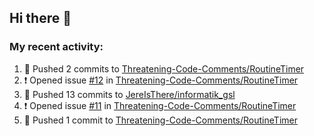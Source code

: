 ## Hi there 👋

### My recent activity:

<!--START_SECTION:activity-->
1. 🚀 Pushed 2 commits to [Threatening-Code-Comments/RoutineTimer](https://github.com/Threatening-Code-Comments/RoutineTimer)
2. ❗️ Opened issue [#12](https://github.com/Threatening-Code-Comments/RoutineTimer/issues/12) in [Threatening-Code-Comments/RoutineTimer](https://github.com/Threatening-Code-Comments/RoutineTimer)
3. 🚀 Pushed 13 commits to [JereIsThere/informatik_gsl](https://github.com/JereIsThere/informatik_gsl)
4. ❗️ Opened issue [#11](https://github.com/Threatening-Code-Comments/RoutineTimer/issues/11) in [Threatening-Code-Comments/RoutineTimer](https://github.com/Threatening-Code-Comments/RoutineTimer)
5. 🚀 Pushed 1 commit to [Threatening-Code-Comments/RoutineTimer](https://github.com/Threatening-Code-Comments/RoutineTimer)
<!--END_SECTION:activity-->

<!--
**JereIsThere/JereIsThere** is a ✨ _special_ ✨ repository because its `README.md` (this file) appears on your GitHub profile.

Here are some ideas to get you started:

- 🔭 I’m currently working on ...
- 🌱 I’m currently learning ...
- 👯 I’m looking to collaborate on ...
- 🤔 I’m looking for help with ...
- 💬 Ask me about ...
- 📫 How to reach me: ...
- 😄 Pronouns: ...
- ⚡ Fun fact: ...
-->
